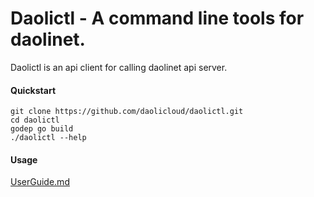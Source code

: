 Daolictl - A command line tools for daolinet.
=============================================

Daolictl is an api client for calling daolinet api server.

#### Quickstart

    git clone https://github.com/daolicloud/daolictl.git
    cd daolictl
    godep go build
    ./daolictl --help

#### Usage

[UserGuide.md](../../daolinet/master/docs/中文安装文档.md)
